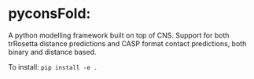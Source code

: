 # pyconsFold:
A python modelling framework built on top of CNS.
Support for both trRosetta distance predictions and CASP format contact predictions, both binary and distance based.

To install: `pip install -e .`
